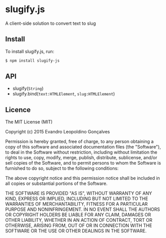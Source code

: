 # slugify.js
A client-side solution to convert text to slug

## Install
To install slugify.js, run:
```sh
$ npm install slugify-js
```

## API
* slugify(<code>String</code>)
* slugify.bind(<code>text:HTMLElement</code>, <code>slug:HTMLElement</code>)

## Licence
The MIT License (MIT)

Copyright (c) 2015 Evandro Leopoldino Gonçalves 

Permission is hereby granted, free of charge, to any person obtaining a copy of this software and associated documentation files (the "Software"), to deal in the Software without restriction, including without limitation the rights to use, copy, modify, merge, publish, distribute, sublicense, and/or sell copies of the Software, and to permit persons to whom the Software is furnished to do so, subject to the following conditions:

The above copyright notice and this permission notice shall be included in all copies or substantial portions of the Software.

THE SOFTWARE IS PROVIDED "AS IS", WITHOUT WARRANTY OF ANY KIND, EXPRESS OR IMPLIED, INCLUDING BUT NOT LIMITED TO THE WARRANTIES OF MERCHANTABILITY, FITNESS FOR A PARTICULAR PURPOSE AND NONINFRINGEMENT. IN NO EVENT SHALL THE AUTHORS OR COPYRIGHT HOLDERS BE LIABLE FOR ANY CLAIM, DAMAGES OR OTHER LIABILITY, WHETHER IN AN ACTION OF CONTRACT, TORT OR OTHERWISE, ARISING FROM, OUT OF OR IN CONNECTION WITH THE SOFTWARE OR THE USE OR OTHER DEALINGS IN THE SOFTWARE.
